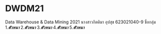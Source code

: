 # DWDM21
Data Warehouse &amp; Data Mining 2021
นางสาวกิตติมา อุปสุข 623021040-9 
ชื่อกลุ่ม
1.**_ตัวหนา_**
2.**_ตัวหนา_**
3.**_ตัวหนา_**
4.**_ตัวหนา_**
5.**_ตัวหนา_**
